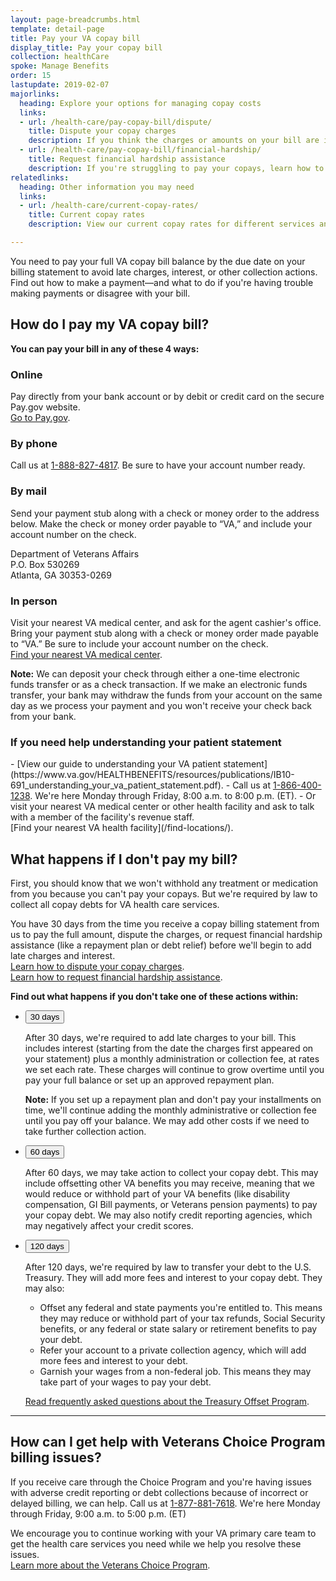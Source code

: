 ```yaml
---
layout: page-breadcrumbs.html
template: detail-page
title: Pay your VA copay bill
display_title: Pay your copay bill
collection: healthCare
spoke: Manage Benefits
order: 15
lastupdate: 2019-02-07
majorlinks:
  heading: Explore your options for managing copay costs
  links: 
  - url: /health-care/pay-copay-bill/dispute/
    title: Dispute your copay charges
    description: If you think the charges or amounts on your bill are incorrect, find out how to file a dispute.
  - url: /health-care/pay-copay-bill/financial-hardship/
    title: Request financial hardship assistance
    description: If you're struggling to pay your copays, learn how to request a repayment plan, debt relief, or copay exemption.
relatedlinks:
  heading: Other information you may need
  links:
  - url: /health-care/current-copay-rates/
    title: Current copay rates
    description: View our current copay rates for different services and medication.      

---
```


<div itemscope itemtype="http://schema.org/FAQPage">
<div class="va-introtext">

You need to pay your full VA copay bill balance by the due date on your billing statement to avoid late charges, interest, or other collection actions. Find out how to make a payment—and what to do if you're having trouble making payments or disagree with your bill.

</div>

<div itemscope itemtype="http://schema.org/Question">
<h2 itemprop="name">How do I pay my VA copay bill?</h2>
<div itemprop="acceptedAnswer" itemscope itemtype="http://schema.org/Answer">
<div itemprop="text">

<b>You can pay your bill in any of these 4 ways:</b>

<h3>Online</h3>

Pay directly from your bank account or by debit or credit card on the secure Pay.gov website. <br>
[Go to Pay.gov](https://www.pay.gov/public/form/start/25987221).

<h3>By phone</h3>

Call us at <a href="tel:+18888274817">1-888-827-4817</a>. Be sure to have your account number ready.

<h3>By mail</h3>

Send your payment stub along with a check or money order to the address below. Make the check or money order payable to “VA,” and include your account number on the check.

<p class="va-address-block">
Department of Veterans Affairs <br>
P.O. Box 530269 <br>
Atlanta, GA 30353-0269 <br>
</p>

<h3>In person</h3>

Visit your nearest VA medical center, and ask for the agent cashier's office. Bring your payment stub along with a check or money order made payable to “VA.” Be sure to include your account number on the check.
<br>
[Find your nearest VA medical center](/find-locations/).

**Note:** We can deposit your check through either a one-time electronic funds transfer or as a check transaction. If we make an electronic funds transfer, your bank may withdraw the funds from your account on the same day as we process your payment and you won't receive your check back from your bank.

<h3>If you need help understanding your patient statement</h3>
- [View our guide to understanding your VA patient statement](https://www.va.gov/HEALTHBENEFITS/resources/publications/IB10-691_understanding_your_va_patient_statement.pdf).
- Call us at <a href="tel:+18664001238">1-866-400-1238</a>. We're here Monday through Friday, 8:00 a.m. to 8:00 p.m. (ET). 
- Or visit your nearest VA medical center or other health facility and ask to talk with a member of the facility's revenue staff. <br>
[Find your nearest VA health facility](/find-locations/). <br>

</div>
</div>
</div>

<span id="collection"></span>
<div itemscope itemtype="http://schema.org/Question">
<h2 itemprop="name">What happens if I don't pay my bill?</h2>
<div itemprop="acceptedAnswer" itemscope itemtype="http://schema.org/Answer">
<div itemprop="text">

First, you should know that we won't withhold any treatment or medication from you because you can't pay your copays. But we're required by law to collect all copay debts for VA health care services.

You have 30 days from the time you receive a copay billing statement from us to pay the full amount, dispute the charges, or request financial hardship assistance (like a repayment plan or debt relief) before we'll begin to add late charges and interest. <br>
[Learn how to dispute your copay charges](/health-care/pay-copay-bill/dispute/). <br>
[Learn how to request financial hardship assistance](/health-care/pay-copay-bill/financial-hardship/).

<b>Find out what happens if you don't take one of these actions within:</b>

<div class="usa-accordion">
<ul class="usa-unstyled-list">
<li>
<button class="usa-button-unstyled usa-accordion-button" aria-controls="questions-30">30 days</button>
<div id="questions-30" class="usa-accordion-content">

After 30 days, we're required to add late charges to your bill. This includes interest (starting from the date the charges first appeared on your statement) plus a monthly administration or collection fee, at rates we set each rate. These charges will continue to grow overtime until you pay your full balance or set up an approved repayment plan. 

<b>Note:</b> If you set up a repayment plan and don't pay your installments on time, we'll continue adding the monthly administrative or collection fee until you pay off your balance. We may add other costs if we need to take further collection action.

</div>
</li>
<li>
<button class="usa-button-unstyled usa-accordion-button" aria-controls="questions-60">60 days</button>
<div id="questions-60" class="usa-accordion-content">

After 60 days, we may take action to collect your copay debt. This may include offsetting other VA benefits you may receive, meaning that we would reduce or withhold part of your VA benefits (like disability compensation, GI Bill payments, or Veterans pension payments) to pay your copay debt. We may also notify credit reporting agencies, which may negatively affect your credit scores. 

</div>
</li>
<li>
<button class="usa-button-unstyled usa-accordion-button" aria-controls="questions-120">120 days</button>
<div id="questions-120" class="usa-accordion-content">

After 120 days, we're required by law to transfer your debt to the U.S. Treasury. They will add more fees and interest to your copay debt. They may also:
- Offset any federal and state payments you're entitled to. This means they may reduce or withhold part of your tax refunds, Social Security benefits, or any federal or state salary or retirement benefits to pay your debt.
- Refer your account to a private collection agency, which will add more fees and interest to your debt.
- Garnish your wages from a non-federal job. This means they may take part of your wages to pay your debt.

<a href=https://fiscal.treasury.gov/top/faqs-for-the-public.htm>Read frequently asked questions about the Treasury Offset Program</a>. 

</div>
</li>
</ul>
</div>

</div>
</div>
</div>

------
<div itemscope itemtype="http://schema.org/Question">
<h2 itemprop="name">How can I get help with Veterans Choice Program billing issues?</h2>
<div itemprop="acceptedAnswer" itemscope itemtype="http://schema.org/Answer">
<div itemprop="text">

If you receive care through the Choice Program and you're having issues with adverse credit reporting or debt collections because of incorrect or delayed billing, we can help. Call us at <a href="tel:+ 18778817618">1-877-881-7618</a>. We're here Monday through Friday, 9:00 a.m. to 5:00 p.m. (ET)

We encourage you to continue working with your VA primary care team to get the health care services you need while we help you resolve these issues. <br>
[Learn more about the Veterans Choice Program](https://www.va.gov/COMMUNITYCARE/programs/veterans/VCP/index.asp).

</div>
</div>
</div>
</div>
